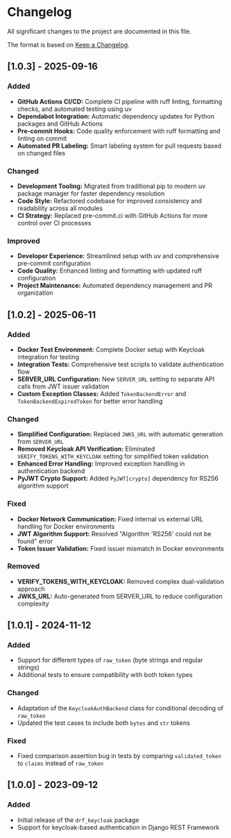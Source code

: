 # Changelog

All significant changes to the project are documented in this file.

The format is based on [Keep a Changelog](https://keepachangelog.com/en/1.0.0/).

## [1.0.3] - 2025-09-16

### Added
- **GitHub Actions CI/CD:** Complete CI pipeline with ruff linting, formatting checks, and automated testing using uv
- **Dependabot Integration:** Automatic dependency updates for Python packages and GitHub Actions
- **Pre-commit Hooks:** Code quality enforcement with ruff formatting and linting on commit
- **Automated PR Labeling:** Smart labeling system for pull requests based on changed files

### Changed
- **Development Tooling:** Migrated from traditional pip to modern uv package manager for faster dependency resolution
- **Code Style:** Refactored codebase for improved consistency and readability across all modules
- **CI Strategy:** Replaced pre-commit.ci with GitHub Actions for more control over CI processes

### Improved
- **Developer Experience:** Streamlined setup with uv and comprehensive pre-commit configuration
- **Code Quality:** Enhanced linting and formatting with updated ruff configuration
- **Project Maintenance:** Automated dependency management and PR organization

## [1.0.2] - 2025-06-11

### Added
- **Docker Test Environment:** Complete Docker setup with Keycloak integration for testing
- **Integration Tests:** Comprehensive test scripts to validate authentication flow
- **SERVER_URL Configuration:** New `SERVER_URL` setting to separate API calls from JWT issuer validation
- **Custom Exception Classes:** Added `TokenBackendError` and `TokenBackendExpiredToken` for better error handling

### Changed
- **Simplified Configuration:** Replaced `JWKS_URL` with automatic generation from `SERVER_URL`
- **Removed Keycloak API Verification:** Eliminated `VERIFY_TOKENS_WITH_KEYCLOAK` setting for simplified token validation
- **Enhanced Error Handling:** Improved exception handling in authentication backend
- **PyJWT Crypto Support:** Added `PyJWT[crypto]` dependency for RS256 algorithm support

### Fixed
- **Docker Network Communication:** Fixed internal vs external URL handling for Docker environments
- **JWT Algorithm Support:** Resolved "Algorithm 'RS256' could not be found" error
- **Token Issuer Validation:** Fixed issuer mismatch in Docker environments

### Removed
- **VERIFY_TOKENS_WITH_KEYCLOAK:** Removed complex dual-validation approach
- **JWKS_URL:** Auto-generated from SERVER_URL to reduce configuration complexity

## [1.0.1] - 2024-11-12

### Added
- Support for different types of `raw_token` (byte strings and regular strings)
- Additional tests to ensure compatibility with both token types

### Changed
- Adaptation of the `KeycloakAuthBackend` class for conditional decoding of `raw_token`
- Updated the test cases to include both `bytes` and `str` tokens

### Fixed
- Fixed comparison assertion bug in tests by comparing `validated_token` to `claims` instead of `raw_token`

## [1.0.0] - 2023-09-12

### Added
- Initial release of the `drf_keycloak` package
- Support for keycloak-based authentication in Django REST Framework
